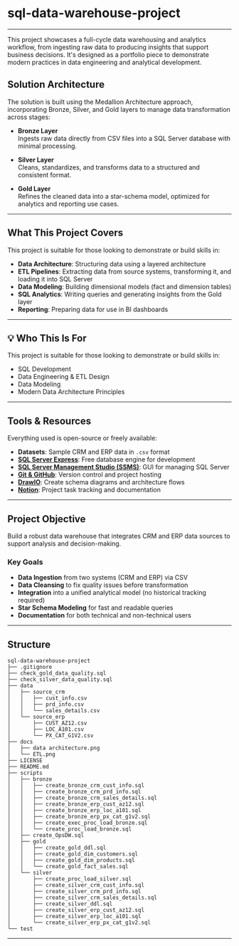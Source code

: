 # sql-data-warehouse-project


---

This project showcases a full-cycle data warehousing and analytics workflow, from ingesting raw data to producing insights that support business decisions. 
It's designed as a portfolio piece to demonstrate modern practices in data engineering and analytical development.

## Solution Architecture

The solution is built using the Medallion Architecture approach, incorporating Bronze, Silver, and Gold layers to manage data transformation across stages:
- **Bronze Layer**  
  Ingests raw data directly from CSV files into a SQL Server database with minimal processing.

- **Silver Layer**  
  Cleans, standardizes, and transforms data to a structured and consistent format.

- **Gold Layer**  
  Refines the cleaned data into a star-schema model, optimized for analytics and reporting use cases.
---

## What This Project Covers
This project is suitable for those looking to demonstrate or build skills in:
- **Data Architecture**: Structuring data using a layered architecture
- **ETL Pipelines**: Extracting data from source systems, transforming it, and loading it into SQL Server
- **Data Modeling**: Building dimensional models (fact and dimension tables)
- **SQL Analytics**: Writing queries and generating insights from the Gold layer
- **Reporting**: Preparing data for use in BI dashboards

---

## 💡 Who This Is For

This project is suitable for those looking to demonstrate or build skills in:

- SQL Development
- Data Engineering & ETL Design
- Data Modeling
- Modern Data Architecture Principles

---

## Tools & Resources

Everything used is open-source or freely available:

- **Datasets**: Sample CRM and ERP data in `.csv` format  
- [**SQL Server Express**](https://www.microsoft.com/en-us/sql-server/sql-server-downloads): Free database engine for development  
- [**SQL Server Management Studio (SSMS)**](https://learn.microsoft.com/en-us/sql/ssms/download-sql-server-management-studio-ssms): GUI for managing SQL Server  
- [**Git & GitHub**](https://github.com/): Version control and project hosting  
- [**DrawIO**](https://app.diagrams.net/): Create schema diagrams and architecture flows  
- [**Notion**](https://www.notion.so/): Project task tracking and documentation

---

## Project Objective

Build a robust data warehouse that integrates CRM and ERP data sources to support analysis and decision-making.

### Key Goals

- **Data Ingestion** from two systems (CRM and ERP) via CSV
- **Data Cleansing** to fix quality issues before transformation
- **Integration** into a unified analytical model (no historical tracking required)
- **Star Schema Modeling** for fast and readable queries
- **Documentation** for both technical and non-technical users

---

## Structure

```text
sql-data-warehouse-project
├── .gitignore
├── check_gold_data_quality.sql
├── check_silver_data_quality.sql
├── data
│   ├── source_crm
│   │   ├── cust_info.csv
│   │   ├── prd_info.csv
│   │   └── sales_details.csv
│   └── source_erp
│       ├── CUST_AZ12.csv
│       ├── LOC_A101.csv
│       └── PX_CAT_G1V2.csv
├── docs
│   ├── data architecture.png
│   └── ETL.png
├── LICENSE
├── README.md
├── scripts
│   ├── bronze
│   │   ├── create_bronze_crm_cust_info.sql
│   │   ├── create_bronze_crm_prd_info.sql
│   │   ├── create_bronze_crm_sales_details.sql
│   │   ├── create_bronze_erp_cust_az12.sql
│   │   ├── create_bronze_erp_loc_a101.sql
│   │   ├── create_bronze_erp_px_cat_g1v2.sql
│   │   ├── create_exec_proc_load_bronze.sql
│   │   └── create_proc_load_bronze.sql
│   ├── create_OpsDW.sql
│   ├── gold
│   │   ├── create_gold_ddl.sql
│   │   ├── create_gold_dim_customers.sql
│   │   ├── create_gold_dim_products.sql
│   │   └── create_gold_fact_sales.sql
│   └── silver
│       ├── create_proc_load_silver.sql
│       ├── create_silver_crm_cust_info.sql
│       ├── create_silver_crm_prd_info.sql
│       ├── create_silver_crm_sales_details.sql
│       ├── create_silver_ddl.sql
│       ├── create_silver_erp_cust_az12.sql
│       ├── create_silver_erp_loc_a101.sql
│       └── create_silver_erp_px_cat_g1v2.sql
└── test

```

---